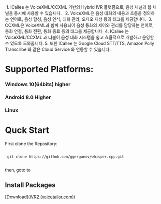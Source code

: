  1. ICallee 는 VoiceXML/CCXML 기반의 Hybrid IVR 플랫폼으로, 음성 채널과 웹 채널을 동시에 사용할 수 있습니다. 
 2. VoiceXML은 음성 대화의 내용과 흐름을 정의하는 언어로, 음성 합성, 음성 인식, 대화 관리, 오디오 재생 등의 태그를 제공합니다.
 3. CCXML은 VoiceXML과 함께 사용되어 음성 통화의 제어와 관리를 담당하는 언어로, 통화 연결, 통화 전환, 통화 종료 등의 태그를 제공합니다 
 4. ICallee 는  VoiceXML/CCXML 과 더불어 음성 대화 시스템을 쉽고 효율적으로 개발하고 운영할 수 있도록 도와줍니다. 
 5. 또한 ICallee  는 Google Cloud STT/TTS, Amazon Polly Transcribe 와 같은 Cloud Service 와 연동할 수 있습니다.

# Supported Platforms:
  ### Windows  10(64bits) higher
      
  ### Android 8.0 Higher
  ### Linux 
# Quck Start
 First clone the Repository:
 <pre><code>
 git clone https://github.com/ggerganov/whisper.cpp.git
 </code></pre>
 then, goto to 
## Install Packages
    
     
   [Download]([IVR2 (voicetailor.com)](http://www.voicetailor.com/ivr2/html/downloads.html))

